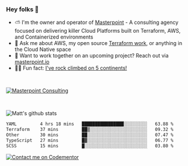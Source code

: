 

### Hey folks 👋



- ⛅️ I'm the owner and operator of [Masterpoint](https://masterpoint.io) - A consulting agency focused on delivering killer Cloud Platforms built on Terraform, AWS, and Containerized environments
- 💬 Ask me about AWS, my open source [Terraform work](https://github.com/masterpointio?q=terraform&type=&language=hcl), or anything in the Cloud Native space
- 🔨 Want to work together on an upcoming project? Reach out via [masterpoint.io](https://masterpoint.io)
- 🧗‍♂️ Fun fact: [I've rock climbed on 5 continents!](https://www.rockandice.com/videos/weekend-whippers/weekend-whipper-gunning-for-it-on-south-six-shooter/)

<br>


[![Masterpoint Consulting](https://masterpoint-public.s3.us-west-2.amazonaws.com/Logo-medium.png)](https://masterpoint.io)

<br>

![Matt's github stats](https://github-readme-stats.vercel.app/api?username=Gowiem&count_private=true&theme=cobalt&show_icons=true)

<!--START_SECTION:waka-->

```txt
YAML         4 hrs 18 mins   ████████████████░░░░░░░░░   63.88 %
Terraform    37 mins         ██▒░░░░░░░░░░░░░░░░░░░░░░   09.32 %
Other        30 mins         ██░░░░░░░░░░░░░░░░░░░░░░░   07.47 %
TypeScript   27 mins         █▓░░░░░░░░░░░░░░░░░░░░░░░   06.77 %
SCSS         15 mins         █░░░░░░░░░░░░░░░░░░░░░░░░   03.80 %
```

<!--END_SECTION:waka-->

[![Contact me on Codementor](https://www.codementor.io/m-badges/gowiem/find-me-on-cm-b.svg)](https://www.codementor.io/@gowiem?refer=badge)
